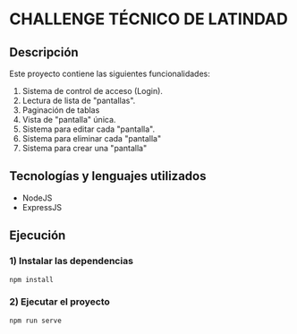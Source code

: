 # CHALLENGE TÉCNICO DE LATINDAD

## Descripción
Este proyecto contiene las siguientes funcionalidades:
  1) Sistema de control de acceso (Login).
  2) Lectura de lista de "pantallas".
  3) Paginación de tablas 
  4) Vista de "pantalla" única.
  5) Sistema para editar cada "pantalla".
  6) Sistema para eliminar cada "pantalla"
  7) Sistema para crear una "pantalla"

## Tecnologías y lenguajes utilizados
  * NodeJS
  * ExpressJS


## Ejecución

### 1) Instalar las dependencias
```
npm install
```

### 2) Ejecutar el proyecto
```
npm run serve
```